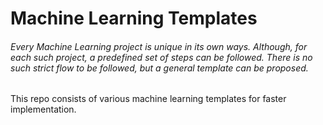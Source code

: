 # Machine Learning Templates

###### Every Machine Learning project is unique in its own ways. Although, for each such project, a predefined set of steps can be followed. There is no such strict flow to be followed, but a general template can be proposed.

This repo consists of various machine learning templates for faster implementation.
